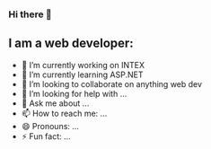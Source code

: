 ### Hi there 👋

## I am a web developer:

- 🔭 I’m currently working on INTEX
- 🌱 I’m currently learning ASP.NET
- 👯 I’m looking to collaborate on anything web dev
- 🤔 I’m looking for help with ...
- 💬 Ask me about ...
- 📫 How to reach me: ...
- 😄 Pronouns: ...
- ⚡ Fun fact: ...
